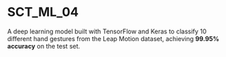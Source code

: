 # SCT_ML_04
A deep learning model built with TensorFlow and Keras to classify 10 different hand gestures from the Leap Motion dataset, achieving **99.95% accuracy** on the test set.
